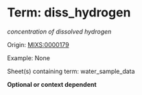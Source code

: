 # Term: diss_hydrogen

*concentration of dissolved hydrogen*

Origin: [MIXS:0000179](https://w3id.org/mixs/0000179)

Example: None

Sheet(s) containing term: water_sample_data

**Optional or context dependent**